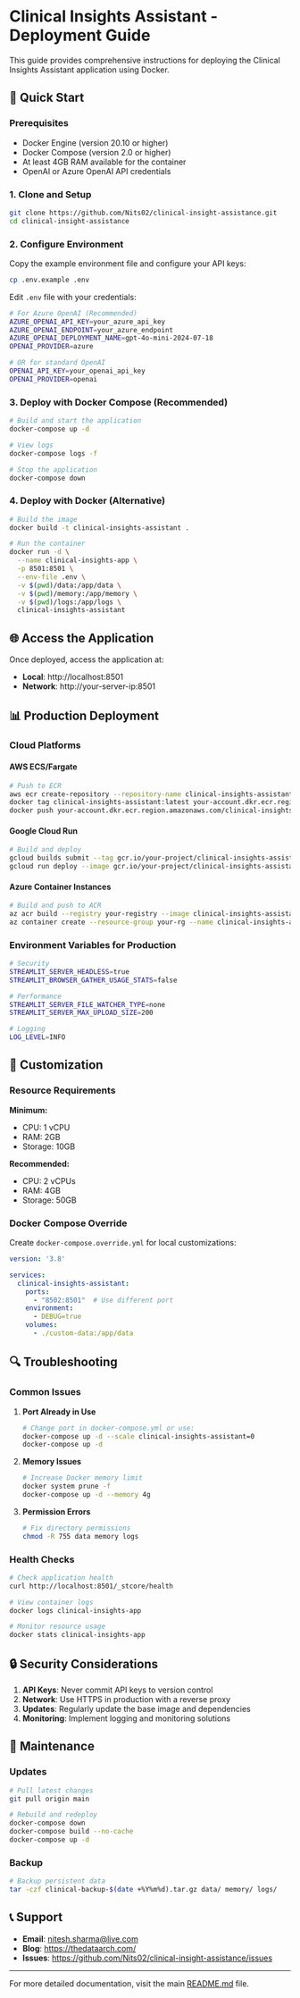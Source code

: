 # Clinical Insights Assistant - Deployment Guide

This guide provides comprehensive instructions for deploying the Clinical Insights Assistant application using Docker.

## 🚀 Quick Start

### Prerequisites
- Docker Engine (version 20.10 or higher)
- Docker Compose (version 2.0 or higher)
- At least 4GB RAM available for the container
- OpenAI or Azure OpenAI API credentials

### 1. Clone and Setup

```bash
git clone https://github.com/Nits02/clinical-insight-assistance.git
cd clinical-insight-assistance
```

### 2. Configure Environment

Copy the example environment file and configure your API keys:

```bash
cp .env.example .env
```

Edit `.env` file with your credentials:

```bash
# For Azure OpenAI (Recommended)
AZURE_OPENAI_API_KEY=your_azure_api_key
AZURE_OPENAI_ENDPOINT=your_azure_endpoint
AZURE_OPENAI_DEPLOYMENT_NAME=gpt-4o-mini-2024-07-18
OPENAI_PROVIDER=azure

# OR for standard OpenAI
OPENAI_API_KEY=your_openai_api_key
OPENAI_PROVIDER=openai
```

### 3. Deploy with Docker Compose (Recommended)

```bash
# Build and start the application
docker-compose up -d

# View logs
docker-compose logs -f

# Stop the application
docker-compose down
```

### 4. Deploy with Docker (Alternative)

```bash
# Build the image
docker build -t clinical-insights-assistant .

# Run the container
docker run -d \
  --name clinical-insights-app \
  -p 8501:8501 \
  --env-file .env \
  -v $(pwd)/data:/app/data \
  -v $(pwd)/memory:/app/memory \
  -v $(pwd)/logs:/app/logs \
  clinical-insights-assistant
```

## 🌐 Access the Application

Once deployed, access the application at:
- **Local**: http://localhost:8501
- **Network**: http://your-server-ip:8501

## 📊 Production Deployment

### Cloud Platforms

#### AWS ECS/Fargate
```bash
# Push to ECR
aws ecr create-repository --repository-name clinical-insights-assistant
docker tag clinical-insights-assistant:latest your-account.dkr.ecr.region.amazonaws.com/clinical-insights-assistant:latest
docker push your-account.dkr.ecr.region.amazonaws.com/clinical-insights-assistant:latest
```

#### Google Cloud Run
```bash
# Build and deploy
gcloud builds submit --tag gcr.io/your-project/clinical-insights-assistant
gcloud run deploy --image gcr.io/your-project/clinical-insights-assistant --platform managed
```

#### Azure Container Instances
```bash
# Build and push to ACR
az acr build --registry your-registry --image clinical-insights-assistant .
az container create --resource-group your-rg --name clinical-insights-app --image your-registry.azurecr.io/clinical-insights-assistant
```

### Environment Variables for Production

```bash
# Security
STREAMLIT_SERVER_HEADLESS=true
STREAMLIT_BROWSER_GATHER_USAGE_STATS=false

# Performance
STREAMLIT_SERVER_FILE_WATCHER_TYPE=none
STREAMLIT_SERVER_MAX_UPLOAD_SIZE=200

# Logging
LOG_LEVEL=INFO
```

## 🔧 Customization

### Resource Requirements

**Minimum:**
- CPU: 1 vCPU
- RAM: 2GB
- Storage: 10GB

**Recommended:**
- CPU: 2 vCPUs
- RAM: 4GB
- Storage: 50GB

### Docker Compose Override

Create `docker-compose.override.yml` for local customizations:

```yaml
version: '3.8'

services:
  clinical-insights-assistant:
    ports:
      - "8502:8501"  # Use different port
    environment:
      - DEBUG=true
    volumes:
      - ./custom-data:/app/data
```

## 🔍 Troubleshooting

### Common Issues

1. **Port Already in Use**
   ```bash
   # Change port in docker-compose.yml or use:
   docker-compose up -d --scale clinical-insights-assistant=0
   docker-compose up -d
   ```

2. **Memory Issues**
   ```bash
   # Increase Docker memory limit
   docker system prune -f
   docker-compose up -d --memory 4g
   ```

3. **Permission Errors**
   ```bash
   # Fix directory permissions
   chmod -R 755 data memory logs
   ```

### Health Checks

```bash
# Check application health
curl http://localhost:8501/_stcore/health

# View container logs
docker logs clinical-insights-app

# Monitor resource usage
docker stats clinical-insights-app
```

## 🔒 Security Considerations

1. **API Keys**: Never commit API keys to version control
2. **Network**: Use HTTPS in production with a reverse proxy
3. **Updates**: Regularly update the base image and dependencies
4. **Monitoring**: Implement logging and monitoring solutions

## 📝 Maintenance

### Updates

```bash
# Pull latest changes
git pull origin main

# Rebuild and redeploy
docker-compose down
docker-compose build --no-cache
docker-compose up -d
```

### Backup

```bash
# Backup persistent data
tar -czf clinical-backup-$(date +%Y%m%d).tar.gz data/ memory/ logs/
```

## 📞 Support

- **Email**: nitesh.sharma@live.com
- **Blog**: https://thedataarch.com/
- **Issues**: https://github.com/Nits02/clinical-insight-assistance/issues

---

For more detailed documentation, visit the main [README.md](README.md) file.